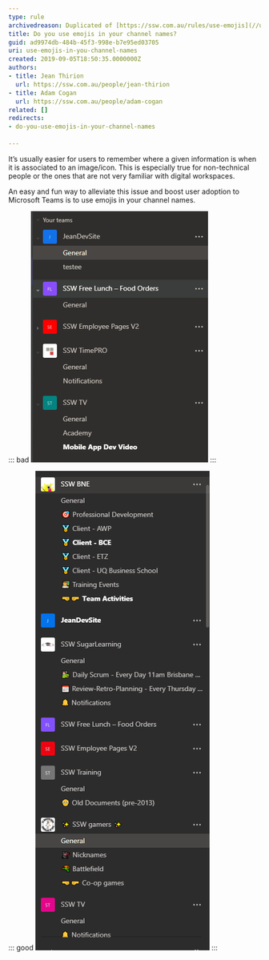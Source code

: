```yaml
---
type: rule
archivedreason: Duplicated of [https://ssw.com.au/rules/use-emojis](//use-emojis)
title: Do you use emojis in your channel names?
guid: ad9974db-484b-45f3-998e-b7e95ed03705
uri: use-emojis-in-you-channel-names
created: 2019-09-05T18:50:35.0000000Z
authors:
- title: Jean Thirion
  url: https://ssw.com.au/people/jean-thirion
- title: Adam Cogan
  url: https://ssw.com.au/people/adam-cogan
related: []
redirects:
- do-you-use-emojis-in-your-channel-names

---
```


It’s usually easier for users to remember where a given information is when it is associated to an image/icon. This is especially true for non-technical people or the ones that are not very familiar with digital workspaces.

<!--endintro-->

An easy and fun way to alleviate this issue and boost user adoption to Microsoft Teams is to use emojis in your channel names.

::: bad
![Figure: Bad example - Channel names without emojis](bad-no-emojis.png)
:::

::: good
![Figure: Good example - Channel names have emojis](good-use-emojis.png)
:::
